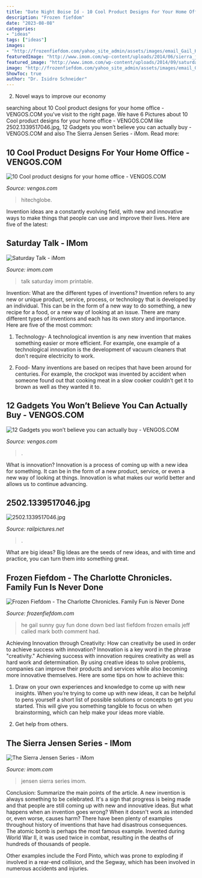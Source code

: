 ```yaml
---
title: "Date Night Boise Id - 10 Cool Product Designs For Your Home Office"
description: "Frozen fiefdom"
date: "2023-08-08"
categories:
- "ideas"
tags: ["ideas"]
images:
- "http://frozenfiefdom.com/yahoo_site_admin/assets/images/email_Gail_Hat_and_shades.293121048_std.jpg"
featuredImage: "http://www.imom.com/wp-content/uploads/2014/06/sierra_jensen_series.jpg"
featured_image: "http://www.imom.com/wp-content/uploads/2014/09/saturday_talk_600px.jpg"
image: "http://frozenfiefdom.com/yahoo_site_admin/assets/images/email_Gail_Hat_and_shades.293121048_std.jpg"
ShowToc: true
author: "Dr. Isidro Schneider"
---
```



2. Novel ways to improve our economy

	

		
searching about 10 Cool product designs for your home office - VENGOS.COM you've visit to the right page. We have 6 Pictures about 10 Cool product designs for your home office - VENGOS.COM like 2502.1339517046.jpg, 12 Gadgets you won’t believe you can actually buy - VENGOS.COM and also The Sierra Jensen Series - iMom. Read more:
		
    
## 10 Cool Product Designs For Your Home Office - VENGOS.COM

<img loading=lazy src="https://thegadgetflow.com/wp-content/uploads/2020/10/Cool-product-designs-for-your-home-office.jpg" onerror="this.onerror=null;this.src='https://tse3.mm.bing.net/th?id=OIP.k0pSCtfcwJ35ZO__Pf6KjgHaEK&amp;pid=15.1';" alt="10 Cool product designs for your home office - VENGOS.COM">

_Source: vengos.com_

>hitechglobe. 

	

Invention ideas are a constantly evolving field, with new and innovative ways to make things that people can use and improve their lives. Here are five of the latest:

    
## Saturday Talk - IMom

<img loading=lazy src="http://www.imom.com/wp-content/uploads/2014/09/saturday_talk_600px.jpg" onerror="this.onerror=null;this.src='https://tse2.mm.bing.net/th?id=OIP.OV8N4yhFLTxPa2annmwkgwHaJk&amp;pid=15.1';" alt="Saturday Talk - iMom">

_Source: imom.com_

>talk saturday imom printable. 

	

Invention: What are the different types of inventions?
Invention refers to any new or unique product, service, process, or technology that is developed by an individual. This can be in the form of a new way to do something, a new recipe for a food, or a new way of looking at an issue. There are many different types of inventions and each has its own story and importance. Here are five of the most common:
1. Technology- A technological invention is any new invention that makes something easier or more efficient. For example, one example of a technological innovation is the development of vacuum cleaners that don't require electricity to work.

2. Food- Many inventions are based on recipes that have been around for centuries. For example, the crockpot was invented by accident when someone found out that cooking meat in a slow cooker couldn't get it to brown as well as they wanted it to.

    
## 12 Gadgets You Won’t Believe You Can Actually Buy - VENGOS.COM

<img loading=lazy src="https://thegadgetflow.com/wp-content/uploads/2020/11/12-Gadgets-you-wont-believe-you-can-actually-buy.jpg" onerror="this.onerror=null;this.src='https://tse2.mm.bing.net/th?id=OIP.EmkYLDH-xsD_dzottI-GmAHaEc&amp;pid=15.1';" alt="12 Gadgets you won’t believe you can actually buy - VENGOS.COM">

_Source: vengos.com_

>. 

	

What is innovation?
Innovation is a process of coming up with a new idea for something. It can be in the form of a new product, service, or even a new way of looking at things. Innovation is what makes our world better and allows us to continue advancing.

    
## 2502.1339517046.jpg

<img loading=lazy src="https://www.railpictures.net/images/d1/5/0/2/2502.1339517046.jpg" onerror="this.onerror=null;this.src='https://tse2.mm.bing.net/th?id=OIP.AEzZuX2YQHjNzWdROlBNtAHaFF&amp;pid=15.1';" alt="2502.1339517046.jpg">

_Source: railpictures.net_

>. 

	

What are big ideas?
Big Ideas are the seeds of new ideas, and with time and practice, you can turn them into something great.

    
## Frozen Fiefdom - The Charlotte Chronicles. Family Fun Is Never Done

<img loading=lazy src="http://frozenfiefdom.com/yahoo_site_admin/assets/images/email_Gail_Hat_and_shades.293121048_std.jpg" onerror="this.onerror=null;this.src='https://tse4.mm.bing.net/th?id=OIP.pxY7OPT0jg4Hyn3Dh4OjrgHaFA&amp;pid=15.1';" alt="Frozen Fiefdom - The Charlotte Chronicles. Family Fun is Never Done">

_Source: frozenfiefdom.com_

>he gail sunny guy fun done down bed last fiefdom frozen emails jeff called mark both comment had. 

	

Achieving Innovation through Creativity: How can creativity be used in order to achieve success with innovation?
Innovation is a key word in the phrase "creativity." Achieving success with innovation requires creativity as well as hard work and determination. By using creative ideas to solve problems, companies can improve their products and services while also becoming more innovative themselves. Here are some tips on how to achieve this: 
1. Draw on your own experiences and knowledge to come up with new insights. When you’re trying to come up with new ideas, it can be helpful to pens yourself a short list of possible solutions or concepts to get you started. This will give you something tangible to focus on when brainstorming, which can help make your ideas more viable. 

2. Get help from others.

    
## The Sierra Jensen Series - IMom

<img loading=lazy src="http://www.imom.com/wp-content/uploads/2014/06/sierra_jensen_series.jpg" onerror="this.onerror=null;this.src='https://tse2.mm.bing.net/th?id=OIP.K4YjCl6L22ZmRJQzD0P0cQHaKy&amp;pid=15.1';" alt="The Sierra Jensen Series - iMom">

_Source: imom.com_

>jensen sierra series imom. 

	

Conclusion: Summarize the main points of the article.
A new invention is always something to be celebrated. It's a sign that progress is being made and that people are still coming up with new and innovative ideas. But what happens when an invention goes wrong? When it doesn't work as intended or, even worse, causes harm?
There have been plenty of examples throughout history of inventions that have had disastrous consequences. The atomic bomb is perhaps the most famous example. Invented during World War II, it was used twice in combat, resulting in the deaths of hundreds of thousands of people.

Other examples include the Ford Pinto, which was prone to exploding if involved in a rear-end collision, and the Segway, which has been involved in numerous accidents and injuries.

